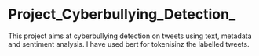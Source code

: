 # Project_Cyberbullying_Detection_
This project aims at cyberbullying detection on tweets using text, metadata and sentiment analysis. I have used bert for tokenisinz the labelled tweets.
